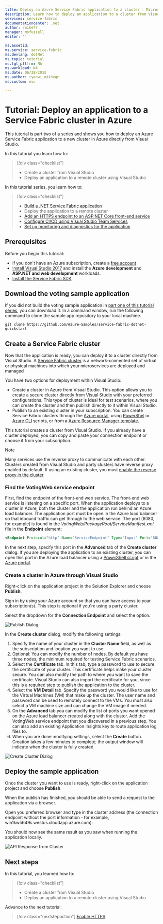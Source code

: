 ```yaml
---
title: Deploy an Azure Service Fabric application to a cluster | Microsoft Docs
description: Learn how to deploy an application to a cluster from Visual Studio.
services: service-fabric
documentationcenter: .net
author: rwike77 
manager: msfussell 
editor: ''

ms.assetid:
ms.service: service-fabric
ms.devlang: dotNet
ms.topic: tutorial
ms.tgt_pltfrm: NA
ms.workload: NA
ms.date: 06/28/2018
ms.author: ryanwi,mikhegn
ms.custom: mvc

---
```


# Tutorial: Deploy an application to a Service Fabric cluster in Azure
This tutorial is part two of a series and shows you how to deploy an Azure Service Fabric application to a new cluster in Azure directly from Visual Studio.

In this tutorial you learn how to:
> [!div class="checklist"]
> * Create a cluster from Visual Studio
> * Deploy an application to a remote cluster using Visual Studio


In this tutorial series, you learn how to:
> [!div class="checklist"]
> * [Build a .NET Service Fabric application](service-fabric-tutorial-create-dotnet-app.md)
> * Deploy the application to a remote cluster
> * [Add an HTTPS endpoint to an ASP.NET Core front-end service](service-fabric-tutorial-dotnet-app-enable-https-endpoint.md)
> * [Configure CI/CD using Visual Studio Team Services](service-fabric-tutorial-deploy-app-with-cicd-vsts.md)
> * [Set up monitoring and diagnostics for the application](service-fabric-tutorial-monitoring-aspnet.md)


## Prerequisites
Before you begin this tutorial:
- If you don't have an Azure subscription, create a [free account](https://azure.microsoft.com/free/?WT.mc_id=A261C142F)
- [Install Visual Studio 2017](https://www.visualstudio.com/) and install the **Azure development** and **ASP.NET and web development** workloads.
- [Install the Service Fabric SDK](service-fabric-get-started.md)

## Download the voting sample application
If you did not build the voting sample application in [part one of this tutorial series](service-fabric-tutorial-create-dotnet-app.md), you can download it. In a command window, run the following command to clone the sample app repository to your local machine.

```
git clone https://github.com/Azure-Samples/service-fabric-dotnet-quickstart
```

## Create a Service Fabric cluster
Now that the application is ready, you can deploy it to a cluster directly from Visual Studio. A [Service Fabric cluster](/service-fabric/service-fabric-deploy-anywhere.md) is a network-connected set of virtual or physical machines into which your microservices are deployed and managed

You have two options for deployment within Visual Studio:
- Create a cluster in Azure from Visual Studio. This option allows you to create a secure cluster directly from Visual Studio with your preferred configurations. This type of cluster is ideal for test scenarios, where you can create the cluster and then publish directly to it within Visual Studio.
- Publish to an existing cluster in your subscription.  You can create Service Fabric clusters through the [Azure portal](https://portal.azure.com), using [PowerShel](./scripts/service-fabric-powershell-create-secure-cluster-cert.md) or [Azure CLI](./scripts/cli-create-cluster.md) scripts, or from a [Azure Resource Manager template](service-fabric-tutorial-create-vnet-and-windows-cluster.md).

This tutorial creates a cluster from Visual Studio. If you already have a cluster deployed, you can copy and paste your connection endpoint or choose it from your subscription.
> [!NOTE]
> Many services use the reverse proxy to communicate with each other. Clusters created from Visual Studio and party clusters have reverse proxy enabled by default.  If using an existing cluster, you must [enable the reverse proxy in the cluster](service-fabric-reverseproxy.md#setup-and-configuration).

### Find the VotingWeb service endpoint
First, find the endpoint of the front-end web service.  The front-end web service is listening on a specific port.  When the application deploys to a cluster in Azure, both the cluster and the application run behind an Azure load balancer.  The application port must be open in the Azure load balancer so that inbound traffic can get through to the web service.  The port (8080, for example) is found in the *VotingWeb/PackageRoot/ServiceManifest.xml* file in the **Endpoint** element:

```xml
<Endpoint Protocol="http" Name="ServiceEndpoint" Type="Input" Port="8080" />
```

In the next step, specify this port in the **Advanced** tab of the **Create cluster** dialog.  If you are deploying the application to an existing cluster, you can open this port in the Azure load balancer using a [PowerShell script](./scripts/service-fabric-powershell-open-port-in-load-balancer.md) or in the [Azure portal](https://portal.azure.com).

### Create a cluster in Azure through Visual Studio
Right-click on the application project in the Solution Explorer and choose **Publish**.

Sign in by using your Azure account so that you can have access to your subscription(s). This step is optional if you're using a party cluster.

Select the dropdown for the **Connection Endpoint** and select the **<Create New Cluster...>** option.
    
![Publish Dialog](./media/service-fabric-tutorial-deploy-app-to-party-cluster/publish-app.png)
    
In the **Create cluster** dialog, modify the following settings:

1. Specify the name of your cluster in the **Cluster Name** field, as well as the subscription and location you want to use.
2. Optional: You can modify the number of nodes. By default you have three nodes, the minimum required for testing Service Fabric scenarios.
3. Select the **Certificate** tab. In this tab, type a password to use to secure the certificate of your cluster. This certificate helps make your cluster secure. You can also modify the path to where you want to save the certificate. Visual Studio can also import the certificate for you, since this is a required step to publish the application to the cluster.
4. Select the **VM Detail** tab. Specify the password you would like to use for the Virtual Machines (VM) that make up the cluster. The user name and password can be used to remotely connect to the VMs. You must also select a VM machine size and can change the VM image if needed.
5. On the **Advanced** tab you can modify the list of ports you want opened on the Azure load balancer created along with the cluster.  Add the VotingWeb service endpoint that you discovered in a previous step. You can also add an existing Application Insights key to route application log files to.
6. When you are done modifying settings, select the **Create** button. Creation takes a few minutes to complete; the output window will indicate when the cluster is fully created.

![Create Cluster Dialog](./media/service-fabric-tutorial-deploy-app-to-party-cluster/create-cluster.png)

## Deploy the sample application
Once the cluster you want to use is ready, right-click on the application project and choose **Publish**.

When the publish has finished, you should be able to send a request to the application via a browser.

Open you preferred browser and type in the cluster address (the connection endpoint without the port information - for example, win1kw5649s.westus.cloudapp.azure.com).

You should now see the same result as you saw when running the application locally.

![API Response from Cluster](./media/service-fabric-tutorial-deploy-app-to-party-cluster/response-from-cluster.png)

## Next steps
In this tutorial, you learned how to:

> [!div class="checklist"]
> * Create a cluster from Visual Studio
> * Deploy an application to a remote cluster using Visual Studio

Advance to the next tutorial:
> [!div class="nextstepaction"]
> [Enable HTTPS](service-fabric-tutorial-dotnet-app-enable-https-endpoint.md)
